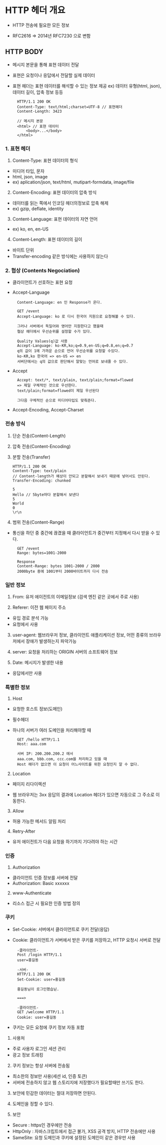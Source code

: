 # HTTP 헤더 개요

- HTTP 전송에 필요한 모든 정보

- RFC2616 => 2014년 RFC7230 으로 변함

## HTTP BODY

- 메시지 본문을 통해 표현 데이터 전달
- 표현은 요청이나 응답에서 전달할 실제 데이터
- 표현 헤더는 표현 데이터를 해석할 수 있는 정보 제공 ex) 데이터 유형(html, json), 데이터 길이, 압축 정보 등등

        HTTP/1.1 200 OK
        Content-Type: text/html;charset=UTF-8 // 표현헤더
        Content-Length: 3423

        // 메시지 본문
        <html> // 표현 데이터
            <body>...</body>
        </html>

### 1. 표현 헤더

1. Content-Type: 표현 데이터의 형식

- 미디어 타입, 문자
- html, json, image
- ex) aplication/json, text/html, mutipart-formdata, image/file

2. Content-Encoding: 표현 데이터의 압축 방식

- 데이터를 읽는 쪽에서 인코딩 헤더의정보로 압축 해제
- ex) gzip, deflate, identity

3. Content-Language: 표현 데이터의 자연 언어

- ex) ko, en, en-US

4. Content-Length: 표현 데이터의 길이

- 바이트 단위
- Transfer-encoding 같은 방식에는 사용하지 않는다

### 2. 협상 (Contents Negociation)

- 클라이언트가 선호하는 표현 요청

- Accept-Language

        Content-Language: en 인 Response가 온다.

        GET /event
        Accept-Language: ko 로 다시 한국어 지원으로 요청해볼 수 있다.

        그러나 서버에서 독일어와 영어만 지원한다고 했을때
        협상 헤더에서 우선순위를 설정할 수가 있다.

        Quality Values(q)값 사용
        Accept-Language: ko-KR,ko;q=0.9,en-US;q=0.8,en;q=0.7
        q의 값이 1에 가까운 순으로 언어 우선순위를 요청할 수있다.
        ko-KR,ko 한국어 => en-US => en
        서버단에서는 q의 값으로 판단해서 알맞는 언어로 보내줄 수 있다.

- Accept

        Accept: text/*, text/plain, text/plain;format=flowed
        => 제일 구체적인 것으로 우선한다.
        text/plain;format=flowed이 제일 우선된다

        그다음 구체적인 순으로 미디어타입도 맞춰준다.

- Accept-Encoding, Accept-Charset

### 전송 방식

1.  단순 전송(Content-Length)

2.  압축 전송(Content-Encoding)

3.  분할 전송(Transfer)

        HTTP/1.1 200 OK
        Content-Type: text/plain
        // Content-length가 예상이 안되고 분할해서 보내기 때문에 넣어서도 안된다.
        Transfer-Encoding: chunked

        5
        Hello // 5byte마다 분할해서 보낸다
        5
        World
        0
        \r\n

4.  범위 전송(Content-Range)

- 통신을 하던 중 중간에 끊겼을 때 클라이언트가 중간부터 지정해서 다시 받을 수 있다.

        GET /event
        Range: bytes=1001-2000

        Response
        Content-Range: bytes 1001-2000 / 2000
        2000byte 중에 1001부터 2000바이트까지 다시 전송

### 일반 정보

1. From: 유저 에이전트의 이메일정보 (검색 엔진 같은 곳에서 주로 사용)

2. Referer: 이전 웹 페이지 주소

- 유입 경로 분석 가능
- 요청에서 사용

3. user-agent: 웹브라우저 정보, 클라이언트 애플리케이션 정보, 어떤 종류의 브라우저에서 장애가 발생하는지 파악가능

4. server: 요청을 처리하는 ORIGIN 서버의 소프트웨어 정보

5. Date: 메시지가 발생한 내용

- 응답에서만 사용

### 특별한 정보

1. Host

- 요청한 호스트 정보(도메인)
- 필수헤더
- 하나의 서버가 여러 도메인을 처리해야할 때

        GET /hello HTTP/1.1
        Host: aaa.com

        서버 IP: 200.200.200.2 에서
        aaa.com, bbb.com, ccc.com을 처리하고 있을 때
        Host 헤더가 없으면 이 요청이 어느사이트를 위한 요청인지 알 수 없다.

2. Location

- 페이지 리다이렉션

- 웹 브라우저는 3xx 응답의 결과에 Location 헤더가 있으면 자동으로 그 주소로 이동한다.

3. Allow

- 허용 가능한 메서드 알림 처리

4. Retry-After

- 유저 에이전트가 다음 요청을 하기까지 기다려야 하는 시간

### 인증

1. Authorization

- 클라이언트 인증 정보를 서버에 전달
- Authorization: Basic xxxxxx

2. www-Authenticate

- 리소스 접근 시 필요한 인증 방법 정의

### 쿠키

- Set-Cookie: 서버에서 클라이언트로 쿠키 전달(응답)
- Cookie: 클라이언트가 서버에서 받은 쿠키를 저장하고, HTTP 요청시 서버로 전달

        -클라이언트-
        Post /login HTTP/1.1
        user=홍길동

        -서버-
        HTTP/1.1 200 OK
        Set-Cookie: user=홍길동

        홍길동님이 로그인했습닏.

        ===>

        -클라이언트-
        GET /welcome HTTP/1.1
        Cookie: user=홍길동

- 쿠키는 모든 요청에 쿠키 정보 자동 포함

1. 사용처

- 주로 사용자 로그인 세션 관리
- 광고 정보 트래킹

2. 쿠키 정보는 항상 서버에 전송됨

- 최소한의 정보만 사용(세션 id, 인증 토큰)
- 서버에 전송하지 않고 웹 스토리지에 저장했다가 필요할때만 쓰기도 한다.

3. 보안에 민감한 데이터는 절대 저장하면 안된다.

4. 도메인을 정할 수 있다.

5. 보안

- Secure : https인 경우에만 전송
- HttpOnly : 자바스크립트에서 접근 불가, XSS 공격 방지, HTTP 전송에만 사용
- SameSite: 요청 도메인과 쿠키에 설정된 도메인이 같은 경우만 사용

